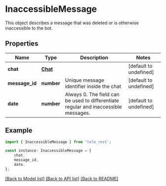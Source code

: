 # InaccessibleMessage

This object describes a message that was deleted or is otherwise inaccessible to the bot.

## Properties

Name | Type | Description | Notes
------------ | ------------- | ------------- | -------------
**chat** | [**Chat**](Chat.md) |  | [default to undefined]
**message_id** | **number** | Unique message identifier inside the chat | [default to undefined]
**date** | **number** | Always 0. The field can be used to differentiate regular and inaccessible messages. | [default to undefined]

## Example

```typescript
import { InaccessibleMessage } from 'tele_rest';

const instance: InaccessibleMessage = {
    chat,
    message_id,
    date,
};
```

[[Back to Model list]](../README.md#documentation-for-models) [[Back to API list]](../README.md#documentation-for-api-endpoints) [[Back to README]](../README.md)
